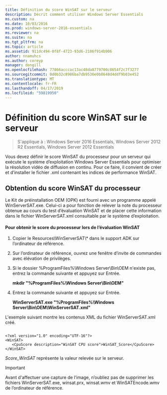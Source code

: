```yaml
---
title: Définition du score WinSAT sur le serveur
description: Décrit comment utiliser Windows Server Essentials
ms.custom: na
ms.date: 10/03/2016
ms.prod: windows-server-2016-essentials
ms.reviewer: na
ms.suite: na
ms.tgt_pltfrm: na
ms.topic: article
ms.assetid: 911dc494-0f8f-4723-93d6-2106f914b906
author: nnamuhcs
ms.author: coreyp
manager: dongill
ms.openlocfilehash: 77866acccac13ac48da8779700c8654f2c7f3277
ms.sourcegitcommit: 0d0b32c8986ba7db9536e0b8648d4ddf9b03e452
ms.translationtype: MT
ms.contentlocale: fr-FR
ms.lasthandoff: 04/17/2019
ms.locfileid: "59819950"
---
```

# <a name="set-the-winsat-score-on-the-server"></a>Définition du score WinSAT sur le serveur

>S'applique à : Windows Server 2016 Essentials, Windows Server 2012 R2 Essentials, Windows Server 2012 Essentials

Vous devez définir le score WinSAT du processeur pour un serveur qui exécute le système d’exploitation Windows Server Essentials pour optimiser la résolution vidéo de diffusion en continu. Pour ce faire, il convient de créer et d’installer le fichier .xml contenant les indices de performance WinSAT.  
  
## <a name="obtain-the-winsat-cpu-score"></a>Obtention du score WinSAT du processeur  
 Le Kit de préinstallation OEM (OPK) est fourni avec un programme appelé WinServerSAT.exe. Celui-ci a pour fonction de relever la note du processeur obtenue au cours du test d’évaluation WinSAT et de placer cette information dans le fichier WinServerSAT.xml consultable par le système d’exploitation.  
  
#### <a name="to-obtain-the-winsat-cpu-score"></a>Pour obtenir le score du processeur lors de l’évaluation WinSAT  
  
1.  Copier le Resources\WinServerSAT\\* dans le support ADK sur l’ordinateur de référence.  
  
2.  Sur l’ordinateur de référence, ouvrez une fenêtre d’invite de commandes avec élévation de privilèges.  
  
3.  Si le dossier %ProgramFiles%\Windows Server\Bin\OEM n'existe pas, entrez la commande suivante et appuyez sur Entrée.  
  
     **mkdir "%ProgramFiles%\Windows Server\Bin\OEM"**  
  
4.  Entrez la commande suivante et appuyez sur Entrée.  
  
     **WinServerSAT.exe "%ProgramFiles%\Windows Server\Bin\OEM\WinServerSAT.xml"**  
  
 L'exemple suivant montre les contenus XML du fichier WinServerSAT.xml créé.  
  
```  
  
<?xml version="1.0" encoding="UTF-16"?>  
<WinSAT>  
   <CpuScore description="WinSAT CPU score">WinSAT_Score</CpuScore>  
</WinSAT>  
```  
  
 *Score_WinSAT* représente la valeur relevée sur le serveur.  
  
> [!IMPORTANT]
>  Avant d'affectuer une capture de l’image, n’oubliez pas de supprimer les fichiers WinServerSAT.exe, winsat.prx, winsat.wmv et WinSATEncode.wmv de l’ordinateur de référence.
